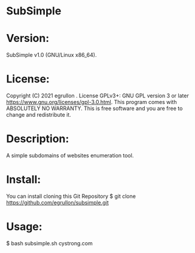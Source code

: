 # SubSimple

# Version:
SubSimple v1.0 (GNU/Linux x86_64).

# License:
Copyright (C) 2021 egrullon <Amix>.
License GPLv3+: GNU GPL version 3 or later <https://www.gnu.org/licenses/gpl-3.0.html>.
This program comes with ABSOLUTELY NO WARRANTY.
This is free software and you are free to change and redistribute it.

# Description: 
A simple subdomains of websites enumeration tool.

# Install:
You can install cloning this Git Repository
$ git clone https://github.com/egrullon/subsimple.git

# Usage:
$ bash subsimple.sh cystrong.com
